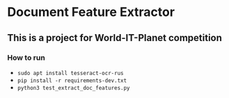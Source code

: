 # Document Feature Extractor

## This is a project for World-IT-Planet competition

### How to run

* `sudo apt install tesseract-ocr-rus`
* `pip install -r requirements-dev.txt`
* `python3 test_extract_doc_features.py`